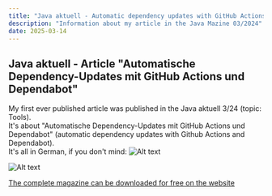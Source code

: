 ```yaml
---
title: "Java aktuell - Automatic dependency updates with GitHub Actions and Dependabot"
description: "Information about my article in the Java Mazine 03/2024"
date: 2025-03-14
---
```


## Java aktuell - Article "Automatische Dependency-Updates mit GitHub Actions und Dependabot"
My first ever published article was published in the Java aktuell 3/24 (topic: Tools).  
It's about "Automatische Dependency-Updates mit GitHub Actions und Dependabot" (automatic dependency updates with Github Actions and Dependabot).  
It's all in German, if you don't mind:
![Alt text](/img/javaaktuell_3_2024_1.jpg "cover java aktuell")

![Alt text](/img/javaaktuell_3_2024_2.jpg "cover java aktuell")

[The complete magazine can be downloaded for free on the website](https://meine.doag.org/zeitschriften/id.214.java-aktuell-3-24-tools/)
